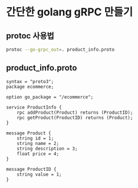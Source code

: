 # 간단한 golang gRPC 만들기

## protoc 사용법

```bash
protoc --go-grpc_out=. product_info.proto
```

## product_info.proto

```golang
syntax = "proto3";
package ecommerce;

option go_package = "/ecommerce";

service ProductInfo {
    rpc addProduct(Product) returns (ProductID);
    rpc getProduct(ProductID) returns (Product);
}

message Product {
    string id = 1;
    string name = 2;
    string description = 3;
    float price = 4;
}

message ProductID {
    string value = 1;
}
```
